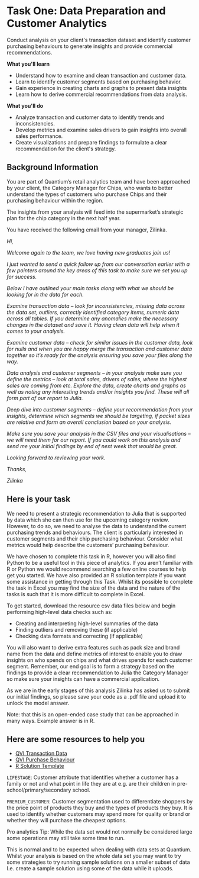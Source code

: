 # Task One: Data Preparation and Customer Analytics

Conduct analysis on your client's transaction dataset and identify customer purchasing behaviours to generate insights and provide commercial recommendations.

**What you'll learn**
- Understand how to examine and clean transaction and customer data.
- Learn to identify customer segments based on purchasing behavior.
- Gain experience in creating charts and graphs to present data insights
- Learn how to derive commercial recommendations from data analysis.

**What you'll do**
- Analyze transaction and customer data to identify trends and inconsistencies. 
- Develop metrics and examine sales drivers to gain insights into overall sales performance. 
- Create visualizations and prepare findings to formulate a clear recommendation for the client's strategy.

## Background Information

You are part of Quantium’s retail analytics team and have been approached by your client, the Category Manager for Chips, who wants to better understand the types of customers who purchase Chips and their purchasing behaviour within the region.

The insights from your analysis will feed into the supermarket’s strategic plan for the chip category in the next half year.

You have received the following email from your manager, Zilinka.

*Hi,*

*Welcome again to the team, we love having new graduates join us!* 

*I just wanted to send a quick follow up from our conversation earlier with a few pointers around the key areas of this task to make sure we set you up for success.*

*Below I have outlined your main tasks along with what we should be looking for in the data for each.*

*Examine transaction data – look for inconsistencies, missing data across the data set, outliers, correctly identified category items, numeric data across all tables. If you determine any anomalies make the necessary changes in the dataset and save it. Having clean data will help when it comes to your analysis.*

*Examine customer data – check for similar issues in the customer data, look for nulls and when you are happy merge the transaction and customer data together so it’s ready for the analysis ensuring you save your files along the way.*

*Data analysis and customer segments – in your analysis make sure you define the metrics – look at total sales, drivers of sales, where the highest sales are coming from etc. Explore the data, create charts and graphs as well as noting any interesting trends and/or insights you find. These will all form part of our report to Julia.*

*Deep dive into customer segments – define your recommendation from your insights, determine which segments we should be targeting, if packet sizes are relative and form an overall conclusion based on your analysis.*

*Make sure you save your analysis in the CSV files and your visualisations – we will need them for our report. If you could work on this analysis and send me your initial findings by end of next week that would be great.*

*Looking forward to reviewing your work.*

*Thanks,*

*Zilinka*

## Here is your task

We need to present a strategic recommendation to Julia that is supported by data which she can then use for the upcoming category review. However, to do so, we need to analyse the data to understand the current purchasing trends and behaviours. The client is particularly interested in customer segments and their chip purchasing behaviour. Consider what metrics would help describe the customers’ purchasing behaviour.  

We have chosen to complete this task in R, however you will also find Python to be a useful tool in this piece of analytics. If you aren’t familiar with R or Python we would recommend searching a few online courses to help get you started. We have also provided an R solution template if you want some assistance in getting through this Task. Whilst its possible to complete the task in Excel you may find the size of the data and the nature of the tasks is such that it is more difficult to complete in Excel.  

To get started, download the resource csv data files below and begin performing high-level data checks such as:

- Creating and interpreting high-level summaries of the data
- Finding outliers and removing these (if applicable)
- Checking data formats and correcting (if applicable)

You will also want to derive extra features such as pack size and brand name from the data and define metrics of interest to enable you to draw insights on who spends on chips and what drives spends for each customer segment. Remember, our end goal is to form a strategy based on the findings to provide a clear recommendation to Julia the Category Manager so make sure your insights can have a commercial application.

As we are in the early stages of this analysis Zilinka has asked us to submit our initial findings, so please save your code as a .pdf file and upload it to unlock the model answer.

Note: that this is an open-ended case study that can be approached in many ways. Example answer is in R.

## Here are some resources to help you

- [QVI Transaction Data](https://github.com/woaine/quantium-data-analytics/blob/020eb1c29fdc8d037d780562f8fedc73c142468a/data/raw/QVI_transaction_data.xlsx)
- [QVI Purchase Behaviour](https://github.com/woaine/quantium-data-analytics/blob/020eb1c29fdc8d037d780562f8fedc73c142468a/data/raw/QVI_purchase_behaviour.csv)
- [R Solution Template](https://github.com/woaine/quantium-data-analytics/blob/1c23741c2738e038053b563e71292bf14588a15a/data/raw/InsideSherpa_Task1_DraftSolutions%20-%20Template.pdf)

`LIFESTAGE`: Customer attribute that identifies whether a customer has a family or not and what point in life they are at e.g. are their children in pre-school/primary/secondary school.

`PREMIUM_CUSTOMER`: Customer segmentation used to differentiate shoppers by the price point of products they buy and the types of products they buy. It is used to identify whether customers may spend more for quality or brand or whether they will purchase the cheapest options.

Pro analytics Tip: While the data set would not normally be considered large some operations may still take some time to run. 

This is normal and to be expected when dealing with data sets at Quantium. Whilst your analysis is based on the whole data set you may want to try some strategies to try running sample solutions on a smaller subset of data I.e. create a sample solution using some of the data while it uploads.